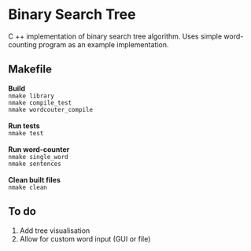 # Binary Search Tree
C ++ implementation of binary search tree algorithm. Uses simple word-counting program as an example implementation. 
## Makefile
 **Build**\
`nmake library`\
`nmake compile_test`\
`nmake wordcouter_compile`\
\
**Run tests**\
`nmake test`\
\
**Run word-counter**\
`nmake single_word`\
`nmake sentences`\
\
**Clean built files**\
`nmake clean`

## To do
1. Add tree visualisation
2. Allow for custom word input (GUI or file)
